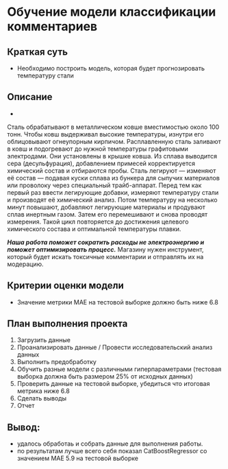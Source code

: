 # Обучение модели классификации комментариев

## Краткая суть

* Необходимо построить модель, которая будет прогнозировать температуру стали 

## Описание

* 
Сталь обрабатывают в металлическом ковше вместимостью около 100 тонн. Чтобы ковш выдерживал высокие температуры, изнутри его облицовывают огнеупорным кирпичом. Расплавленную сталь заливают в ковш и подогревают до нужной температуры графитовыми электродами. Они установлены в крышке ковша. Из сплава выводится сера (десульфурация), добавлением примесей корректируется химический состав и отбираются пробы. Сталь легируют — изменяют её состав — подавая куски сплава из бункера для сыпучих материалов или проволоку через специальный трайб-аппарат. Перед тем как первый раз ввести легирующие добавки, измеряют температуру стали и производят её химический анализ. Потом температуру на несколько минут повышают, добавляют легирующие материалы и продувают сплав инертным газом. Затем его перемешивают и снова проводят измерения. Такой цикл повторяется до достижения целевого химического состава и оптимальной температуры плавки.


***Наша работа поможет сократить расходы не электроэнергию и поможет оптимизировать процесс.*** Магазину нужен инструмент, который будет искать токсичные комментарии и отправлять их на модерацию.

## Критерии оценки модели

* Значение метрики MAE на тестовой выборке должно быть ниже 6.8

## План выполнения проекта

1. Загрузить данные
2. Проанализировать данные / Провести исследовательский анализ данных
3. Выполнить предобработку
4. Обучить разные модели с различными гиперпараметрами (тестовая выборка должна быть размером 25% от исходных данных)
5. Проверить данные на тестовой выборке, убедиться что итоговая метрика ниже 6.8
6. Сделать выводы
7. Отчет

## Вывод:
* удалось обработаь и собрать данные для выполнения работы.
* по результатам лучше всего себя показал CatBoostRegressor со значением MAE 5.9 на тестовой выборке
